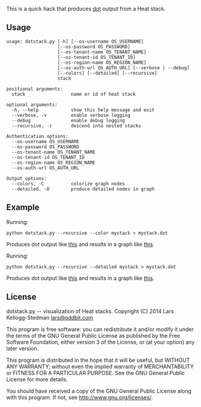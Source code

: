 This is a quick hack that produces [dot][] output from a Heat stack.

[dot]: http://en.wikipedia.org/wiki/DOT_(graph_description_language)

## Usage

    usage: dotstack.py [-h] [--os-username OS_USERNAME]
                       [--os-password OS_PASSWORD]
                       [--os-tenant-name OS_TENANT_NAME]
                       [--os-tenant-id OS_TENANT_ID]
                       [--os-region-name OS_REGION_NAME]
                       [--os-auth-url OS_AUTH_URL] [--verbose | --debug]
                       [--colors] [--detailed] [--recursive]
                       stack

    positional arguments:
      stack                 name or id of heat stack

    optional arguments:
      -h, --help            show this help message and exit
      --verbose, -v         enable verbose logging
      --debug               enable debug logging
      --recursive, -r       descend into nested stacks

    Authentication options:
      --os-username OS_USERNAME
      --os-password OS_PASSWORD
      --os-tenant-name OS_TENANT_NAME
      --os-tenant-id OS_TENANT_ID
      --os-region-name OS_REGION_NAME
      --os-auth-url OS_AUTH_URL

    Output options:
      --colors, -C          colorize graph nodes
      --detailed, -D        produce detailed nodes in graph

## Example

Running:

    python dotstack.py --recursive --color mystack > mystack.dot

Produces dot output like [this](sample.dot) and results in a graph
like [this](sample.svg).

Running:

    python dotstack.py --recursive --detailed mystack > mystack.dot

Produces dot output like [this](sample-detailed.dot) and results in a
graph like [this](sample-detailed.svg).

## License

dotstack.py -- visualization of Heat stacks.
Copyright (C) 2014 Lars Kellogg-Stedman <lars@oddbit.com>

This program is free software: you can redistribute it and/or modify
it under the terms of the GNU General Public License as published by
the Free Software Foundation, either version 3 of the License, or
(at your option) any later version.

This program is distributed in the hope that it will be useful,
but WITHOUT ANY WARRANTY; without even the implied warranty of
MERCHANTABILITY or FITNESS FOR A PARTICULAR PURPOSE.  See the
GNU General Public License for more details.

You should have received a copy of the GNU General Public License
along with this program.  If not, see <http://www.gnu.org/licenses/>.

